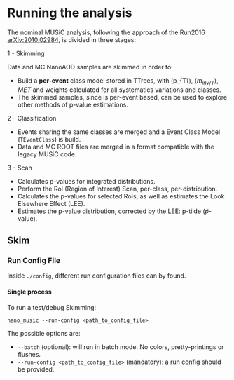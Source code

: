 # Running the analysis

The nominal MUSiC analysis, following the approach of the Run2016 [arXiv:2010.02984](https://arxiv.org/abs/2010.02984), is divided in three stages:

1 - Skimming

Data and MC NanoAOD samples are skimmed in order to:
- Build a **per-event** class model stored in TTrees, with \(p_{T}\), \($m_{inv/T}$\), $MET$ and weights calculated for all systematics variations and classes.
- The skimmed samples, since is per-event based, can be used to explore other methods of p-value estimations.

2 - Classification

- Events sharing the same classes are merged and a Event Class Model (`TEventClass`) is build.
- Data and MC ROOT files are merged in a format compatible with the legacy MUSiC code.

3 - Scan

- Calculates p-values for integrated distributions.
- Perform the RoI (Region of Interest) Scan, per-class, per-distribution.
- Calculates the p-values for selected RoIs, as well as estimates the Look Elsewhere Effect (LEE).
- Estimates the p-value distribution, corrected by the LEE: p-tilde ($\tilde{p}$-value).

## Skim

### Run Config File

Inside `./config`, different run configuration files can by found.

#### Single process

To run a test/debug Skimming:

```
nano_music --run-config <path_to_config_file>
```
The possible options are:

- `--batch` (optional): will run in batch mode. No colors, pretty-printings or flushes.
- `--run-config <path_to_config_file>` (mandatory): a run config should be provided.


